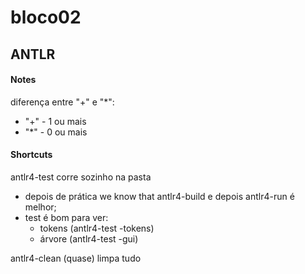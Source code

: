 # bloco02
## ANTLR

#### Notes
diferença entre "+" e "*":
- "+" - 1 ou mais
- "*" - 0 ou mais

#### Shortcuts
antlr4-test corre sozinho na pasta 
- depois de prática we know that antlr4-build e depois antlr4-run é melhor;
- test é bom para ver:
    - tokens (antlr4-test -tokens)
    - árvore (antlr4-test -gui)

antlr4-clean (quase) limpa tudo

